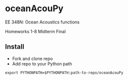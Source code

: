 # oceanAcouPy
EE 348N: Ocean Acoustics functions

Homeworks 1-8
Midterm
Final

## Install
- Fork and clone repo
- Add repo to your Python path
```
export PYTHONPATH=$PYTHONPATH:path-to-repo/oceanAcouPy
```
